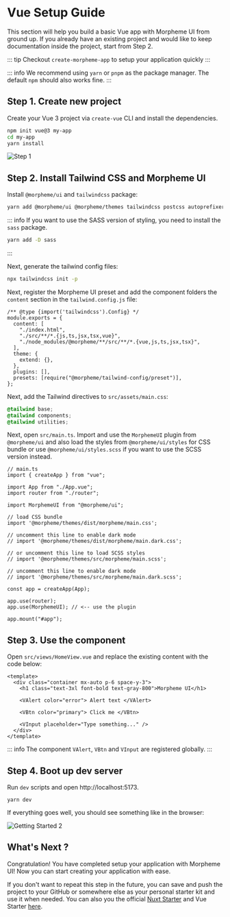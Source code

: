 # Vue Setup Guide

This section will help you build a basic Vue app with Morpheme UI from ground up. If you already have an existing project and would like to keep documentation inside the project, start from Step 2.

::: tip
Checkout `create-morpheme-app` to setup your application quickly
:::

::: info
We recommend using `yarn` or `pnpm` as the package manager. The default `npm` should also works fine.
:::

## Step 1. Create new project

Create your Vue 3 project via `create-vue` CLI and install the dependencies.

```bash
npm init vue@3 my-app
cd my-app
yarn install
```

![Step 1](/getting-started-1.png)

## Step 2. Install Tailwind CSS and Morpheme UI

Install `@morpheme/ui` and `tailwindcss` package:

```bash
yarn add @morpheme/ui @morpheme/themes tailwindcss postcss autoprefixer
```

::: info
If you want to use the SASS version of styling, you need to install the `sass` package.

```bash
yarn add -D sass
```

:::

Next, generate the tailwind config files:

```bash
npx tailwindcss init -p
```

Next, register the Morpheme UI preset and add the component folders the `content` section in the `tailwind.config.js` file:

```js{6,12}
/** @type {import('tailwindcss').Config} */
module.exports = {
  content: [
    "./index.html",
    "./src/**/*.{js,ts,jsx,tsx,vue}",
    "./node_modules/@morpheme/**/src/**/*.{vue,js,ts,jsx,tsx}",
  ],
  theme: {
    extend: {},
  },
  plugins: [],
  presets: [require("@morpheme/tailwind-config/preset")],
};
```

Next, add the Tailwind directives to `src/assets/main.css`:

```css
@tailwind base;
@tailwind components;
@tailwind utilities;
```

Next, open `src/main.ts`. Import and use the `MorphemeUI` plugin from `@morpheme/ui` and also load the styles from `@morpheme/ui/styles` for CSS bundle or use `@morpheme/ui/styles.scss` if you want to use the SCSS version instead.

```ts{7,10}
// main.ts
import { createApp } from "vue";

import App from "./App.vue";
import router from "./router";

import MorphemeUI from "@morpheme/ui";

// load CSS bundle
import '@morpheme/themes/dist/morpheme/main.css';

// uncomment this line to enable dark mode
// import '@morpheme/themes/dist/morpheme/main.dark.css';

// or uncomment this line to load SCSS styles
// import '@morpheme/themes/src/morpheme/main.scss';

// uncomment this line to enable dark mode
// import '@morpheme/themes/src/morpheme/main.dark.scss';

const app = createApp(App);

app.use(router);
app.use(MorphemeUI); // <-- use the plugin

app.mount("#app");
```

## Step 3. Use the component

Open `src/views/HomeView.vue` and replace the existing content with the code below:

```vue
<template>
  <div class="container mx-auto p-6 space-y-3">
    <h1 class="text-3xl font-bold text-gray-800">Morpheme UI</h1>

    <VAlert color="error"> Alert text </VAlert>

    <VBtn color="primary"> Click me </VBtn>

    <VInput placeholder="Type something..." />
  </div>
</template>
```

::: info
The component `VAlert`, `VBtn` and `VInput` are registered globally.
:::

## Step 4. Boot up dev server

Run `dev` scripts and open http://localhost:5173.

```
yarn dev
```

If everything goes well, you should see something like in the browser:

![Getting Started 2](/getting-started-2.png)

## What's Next ?

Congratulation! You have completed setup your application with Morpheme UI! Now you can start creating your application with ease.

If you don't want to repeat this step in the future, you can save and push the project to your GitHub or somewhere else as your personal starter kit and use it when needed. You can also you the official [Nuxt Starter](https://github.com/gitsindonesia/nuxt-starter) and Vue Starter [here](https://github.com/gitsindonesia/ui-component/tree/main/starter/vue).
